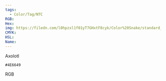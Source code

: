 ```yaml
---
tags:
  - Color/Tag/NTC
RGB:
Hex:
img: https://filedn.com/l0hpzxl1f01yT7GHxtF8cyk/Color%20Snake/standard_csv_to_svg/4E6649.svg
CMYK:
HSL:
Name:
---
```

Axolotl
```palette
#4E6649
```
RGB

